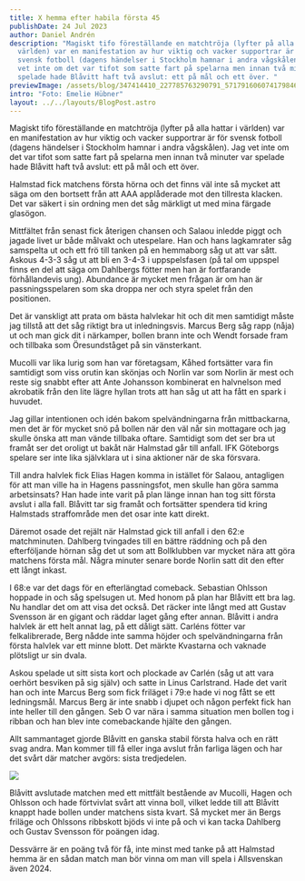 ```yaml
---
title: X hemma efter habila första 45
publishDate: 24 Jul 2023
author: Daniel Andrén
description: "Magiskt tifo föreställande en matchtröja (lyfter på alla hattar i
  världen) var en manifestation av hur viktig och vacker supportrar är för
  svensk fotboll (dagens händelser i Stockholm hamnar i andra vågskålen). Jag
  vet inte om det var tifot som satte fart på spelarna men innan två minuter var
  spelade hade Blåvitt haft två avslut: ett på mål och ett över. "
previewImage: /assets/blog/347414410_227785763290791_5717916060741798469_n.jpg
intro: "Foto: Emelie Hübner"
layout: ../../layouts/BlogPost.astro
---
```

Magiskt tifo föreställande en matchtröja (lyfter på alla hattar i världen) var en manifestation av hur viktig och vacker supportrar är för svensk fotboll (dagens händelser i Stockholm hamnar i andra vågskålen). Jag vet inte om det var tifot som satte fart på spelarna men innan två minuter var spelade hade Blåvitt haft två avslut: ett på mål och ett över. 

Halmstad fick matchens första hörna och det finns väl inte så mycket att säga om den bortsett från att AAA applåderade mot den tillresta klacken. Det var säkert i sin ordning men det såg märkligt ut med mina färgade glasögon. 

Mittfältet från senast fick återigen chansen och Salaou inledde piggt och jagade livet ur både målvakt och utespelare. Han och hans lagkamrater såg samspelta ut och ett frö till tanken på en hemmaborg såg ut att var sått. Askous 4-3-3 såg ut att bli en 3-4-3 i uppspelsfasen (på tal om uppspel finns en del att säga om Dahlbergs fötter men han är fortfarande förhållandevis ung). Abundance är mycket men frågan är om han är passningsspelaren som ska droppa ner och styra spelet från den positionen. 

Det är vanskligt att prata om bästa halvlekar hit och dit men samtidigt måste jag tillstå att det såg riktigt bra ut inledningsvis. Marcus Berg såg rapp (nåja) ut och man gick dit i närkamper, bollen brann inte och Wendt forsade fram och tillbaka som Öresundståget på sin vänsterkant.

Mucolli var lika lurig som han var företagsam, Kåhed fortsätter vara fin samtidigt som viss orutin kan skönjas och Norlin var som Norlin är mest och reste sig snabbt efter att Ante Johansson kombinerat en halvnelson med akrobatik från den lite lägre hyllan trots att han såg ut att ha fått en spark i huvudet. 

Jag gillar intentionen och idén bakom spelvändningarna från mittbackarna, men det är för mycket snö på bollen när den väl når sin mottagare och jag skulle önska att man vände tillbaka oftare. Samtidigt som det ser bra ut framåt ser det oroligt ut bakåt när Halmstad går till anfall. IFK Göteborgs spelare ser inte lika självklara ut i sina aktioner när de ska försvara. 

Till andra halvlek fick Elias Hagen komma in istället för Salaou, antagligen för att man ville ha in Hagens passningsfot, men skulle han göra samma arbetsinsats? Han hade inte varit på plan länge innan han tog sitt första avslut i alla fall. Blåvitt tar sig framåt och fortsätter spendera tid kring Halmstads straffområde men det osar inte katt direkt. 

Däremot osade det rejält när Halmstad gick till anfall i den 62:e matchminuten. Dahlberg tvingades till en bättre räddning och på den efterföljande hörnan såg det ut som att Bollklubben var mycket nära att göra matchens första mål. Några minuter senare borde Norlin satt dit den efter ett långt inkast. 

I 68:e var det dags för en efterlängtad comeback. Sebastian Ohlsson hoppade in och såg spelsugen ut. Med honom på plan har Blåvitt ett bra lag. Nu handlar det om att visa det också. Det räcker inte långt med att Gustav Svensson är en gigant och räddar laget gång efter annan. Blåvitt i andra halvlek är ett helt annat lag, på ett dåligt sätt. Carléns fötter var felkalibrerade, Berg nådde inte samma höjder och spelvändningarna från första halvlek var ett minne blott. Det märkte Kvastarna och vaknade plötsligt ur sin dvala. 

Askou spelade ut sitt sista kort och plockade av Carlén (såg ut att vara oerhört besviken på sig själv) och satte in Linus Carlstrand. Hade det varit han och inte Marcus Berg som fick friläget i 79:e hade vi nog fått se ett ledningsmål. Marcus Berg är inte snabb i djupet och någon perfekt fick han inte heller till den gången. Seb O var nära i samma situation men bollen tog i ribban och han blev inte comebackande hjälte den gången. 

Allt sammantaget gjorde Blåvitt en ganska stabil första halva och en rätt svag andra. Man kommer till få eller inga avslut från farliga lägen och har det svårt där matcher avgörs: sista tredjedelen. 

![](/assets/blog/361555478_749720577162076_8893409563696983843_n.jpg)

Blåvitt avslutade matchen med ett mittfält bestående av Mucolli, Hagen och Ohlsson och hade förtvivlat svårt att vinna boll, vilket ledde till att Blåvitt knappt hade bollen under matchens sista kvart. Så mycket mer än Bergs friläge och Ohlssons ribbskott bjöds vi inte på och vi kan tacka Dahlberg och Gustav Svensson för poängen idag. 

Dessvärre är en poäng två för få, inte minst med tanke på att Halmstad hemma är en sådan match man bör vinna om man vill spela i Allsvenskan även 2024.
